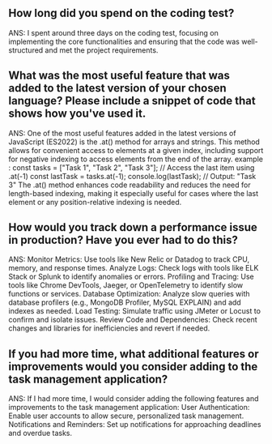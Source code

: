 ## How long did you spend on the coding test? 
ANS: I spent around three days on the coding test, focusing on implementing the core functionalities and ensuring that the code was well-structured and 
     met the project requirements.

## What was the most useful feature that was added to the latest version of your chosen language? Please include a snippet of code that shows how you've used it.
ANS: One of the most useful features added in the latest versions of JavaScript (ES2022) is the .at() method for arrays and strings. This method allows for 
     convenient access to elements at a given index, including support for negative indexing to access elements from the end of the array.
     example : 
     const tasks = ["Task 1", "Task 2", "Task 3"];
    // Access the last item using .at(-1)
    const lastTask = tasks.at(-1);
    console.log(lastTask); // Output: "Task 3"
    The .at() method enhances code readability and reduces the need for length-based indexing, making it especially useful for cases where the last element or
    any position-relative indexing is needed.

## How would you track down a performance issue in production? Have you ever had to do this?
ANS: Monitor Metrics: Use tools like New Relic or Datadog to track CPU, memory, and response times.
     Analyze Logs: Check logs with tools like ELK Stack or Splunk to identify anomalies or errors.
     Profiling and Tracing: Use tools like Chrome DevTools, Jaeger, or OpenTelemetry to identify slow functions or services.
     Database Optimization: Analyze slow queries with database profilers (e.g., MongoDB Profiler, MySQL EXPLAIN) and add indexes as needed.
     Load Testing: Simulate traffic using JMeter or Locust to confirm and isolate issues.
     Review Code and Dependencies: Check recent changes and libraries for inefficiencies and revert if needed.

## If you had more time, what additional features or improvements would you consider adding to the task management application?
ANS: If I had more time, I would consider adding the following features and improvements to the task management application:
     User Authentication: Enable user accounts to allow secure, personalized task management.
     Notifications and Reminders: Set up notifications for approaching deadlines and overdue tasks.












